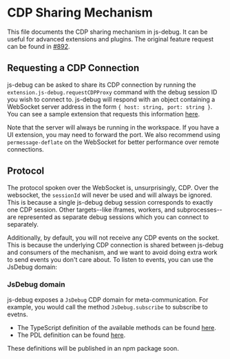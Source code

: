 # CDP Sharing Mechanism

This file documents the CDP sharing mechanism in js-debug. It can be useful for
advanced extensions and plugins. The original feature request can be found in
[#892](https://github.com/microsoft/vscode-js-debug/issues/893).

## Requesting a CDP Connection

js-debug can be asked to share its CDP connection by running the
`extension.js-debug.requestCDPProxy` command with the debug session ID you wish
to connect to. js-debug will respond with an object containing a WebSocket
server address in the form `{ host: string, port: string }`. You can see a
sample extension that requests this information
[here](https://github.com/connor4312/cdp-proxy-requestor/blob/main/extension.js).

Note that the server will always be running in the workspace. If you have a UI
extension, you may need to forward the port. We also recommend using
`permessage-deflate` on the WebSocket for better performance over remote
connections.

## Protocol

The protocol spoken over the WebSocket is, unsurprisingly, CDP. Over the
websocket, the `sessionId` will never be used and will always be ignored. This
is because a single js-debug debug session corresponds to exactly one CDP
session. Other targets--like iframes, workers, and subprocesses--are represented
as separate debug sessions which you can connect to separately.

Additionally, by default, you will not receive any CDP events on the socket.
This is because the underlying CDP connection is shared between js-debug and
consumers of the mechanism, and we want to avoid doing extra work to send events
you don't care about. To listen to events, you can use the JsDebug domain:

### JsDebug domain

js-debug exposes a `JsDebug` CDP domain for meta-communication. For example, you
would call the method `JsDebug.subscribe` to subscribe to evetns.

-   The TypeScript definition of the available methods can be found
    [here](https://github.com/microsoft/vscode-js-debug/blob/main/src/adapter/cdpProxy.ts#L22).
-   The PDL definition can be found
    [here](https://github.com/microsoft/vscode-js-debug/blob/main/src/adapter/cdpProxy.pdl).

These definitions will be published in an npm package soon.
